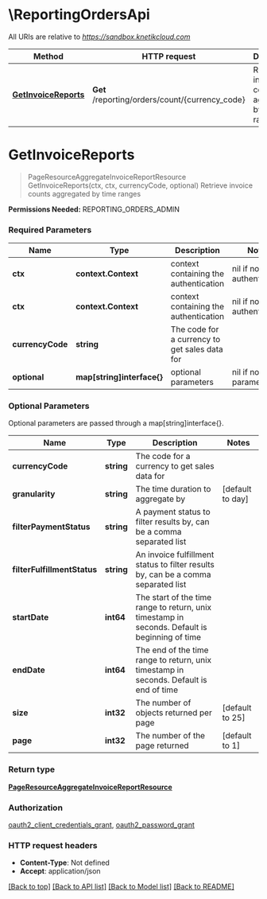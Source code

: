 # \ReportingOrdersApi

All URIs are relative to *https://sandbox.knetikcloud.com*

Method | HTTP request | Description
------------- | ------------- | -------------
[**GetInvoiceReports**](ReportingOrdersApi.md#GetInvoiceReports) | **Get** /reporting/orders/count/{currency_code} | Retrieve invoice counts aggregated by time ranges


# **GetInvoiceReports**
> PageResourceAggregateInvoiceReportResource GetInvoiceReports(ctx, ctx, currencyCode, optional)
Retrieve invoice counts aggregated by time ranges

<b>Permissions Needed:</b> REPORTING_ORDERS_ADMIN

### Required Parameters

Name | Type | Description  | Notes
------------- | ------------- | ------------- | -------------
 **ctx** | **context.Context** | context containing the authentication | nil if no authentication
 **ctx** | **context.Context** | context containing the authentication | nil if no authentication
  **currencyCode** | **string**| The code for a currency to get sales data for | 
 **optional** | **map[string]interface{}** | optional parameters | nil if no parameters

### Optional Parameters
Optional parameters are passed through a map[string]interface{}.

Name | Type | Description  | Notes
------------- | ------------- | ------------- | -------------
 **currencyCode** | **string**| The code for a currency to get sales data for | 
 **granularity** | **string**| The time duration to aggregate by | [default to day]
 **filterPaymentStatus** | **string**| A payment status to filter results by, can be a comma separated list | 
 **filterFulfillmentStatus** | **string**| An invoice fulfillment status to filter results by, can be a comma separated list | 
 **startDate** | **int64**| The start of the time range to return, unix timestamp in seconds. Default is beginning of time | 
 **endDate** | **int64**| The end of the time range to return, unix timestamp in seconds. Default is end of time | 
 **size** | **int32**| The number of objects returned per page | [default to 25]
 **page** | **int32**| The number of the page returned | [default to 1]

### Return type

[**PageResourceAggregateInvoiceReportResource**](PageResource«AggregateInvoiceReportResource».md)

### Authorization

[oauth2_client_credentials_grant](../README.md#oauth2_client_credentials_grant), [oauth2_password_grant](../README.md#oauth2_password_grant)

### HTTP request headers

 - **Content-Type**: Not defined
 - **Accept**: application/json

[[Back to top]](#) [[Back to API list]](../README.md#documentation-for-api-endpoints) [[Back to Model list]](../README.md#documentation-for-models) [[Back to README]](../README.md)

